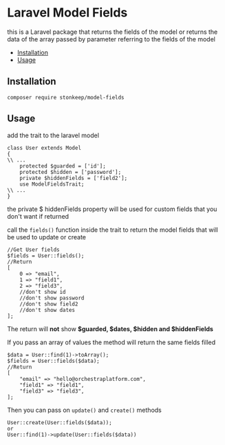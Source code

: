 # Laravel Model Fields
this is a Laravel package that returns the fields of the model or returns the data of the array passed by parameter referring to the fields of the model 

- [Installation](#installation)
- [Usage](#usage)

## Installation
`composer require stonkeep/model-fields`
## Usage
add the trait to the laravel model

    class User extends Model
    {
    \\ ...
        protected $guarded = ['id'];
        protected $hidden = ['password'];
        private $hiddenFields = ['field2'];
        use ModelFieldsTrait;
    \\ ...
    }
the private $ hiddenFields property will be used for custom fields that you don't want if returned

call the `fields()` function inside the trait to return the model fields that will be used to update or create
```
//Get User fields
$fields = User::fields();
//Return 
[
    0 => "email",
    1 => "field1",
    2 => "field3",
    //don't show id
    //don't show password
    //don't show field2
    //don't show dates
];
```
The return will **not** show **$guarded, $dates, $hidden and $hiddenFields**

If you pass an array of values the method will return the same fields filled
```
$data = User::find(1)->toArray();
$fields = User::fields($data);
//Return 
[
    "email" => "hello@orchestraplatform.com",
    "field1" => "field1",
    "field3" => "field3",
];
```
Then you can pass on `update()` and `create()` methods

```
User::create(User::fields($data));
or 
User::find(1)->update(User::fields($data))
```
